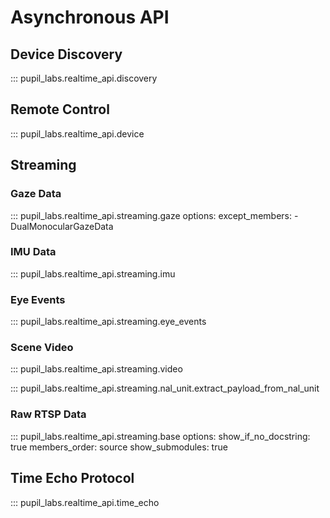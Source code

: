 # Asynchronous API

## Device Discovery

::: pupil_labs.realtime_api.discovery

## Remote Control

::: pupil_labs.realtime_api.device

## Streaming

### Gaze Data

::: pupil_labs.realtime_api.streaming.gaze
options:
except_members: - DualMonocularGazeData

### IMU Data

::: pupil_labs.realtime_api.streaming.imu

### Eye Events

::: pupil_labs.realtime_api.streaming.eye_events

### Scene Video

::: pupil_labs.realtime_api.streaming.video

::: pupil_labs.realtime_api.streaming.nal_unit.extract_payload_from_nal_unit

### Raw RTSP Data

::: pupil_labs.realtime_api.streaming.base
options:
show_if_no_docstring: true
members_order: source
show_submodules: true

## Time Echo Protocol

::: pupil_labs.realtime_api.time_echo
